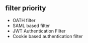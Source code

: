 ## filter priority

- OATH filter
- SAML based filter
- JWT Authentication FIlter
- Cookie based authentication filter
